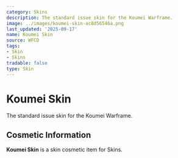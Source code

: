 ```yaml
---
category: Skins
description: The standard issue skin for the Koumei Warframe.
image: ../images/koumei-skin-ac8d56546a.png
last_updated: '2025-09-17'
name: Koumei Skin
source: WFCD
tags:
- Skin
- Skins
tradable: false
type: Skin
---
```


# Koumei Skin

The standard issue skin for the Koumei Warframe.

## Cosmetic Information

**Koumei Skin** is a skin cosmetic item for Skins.

